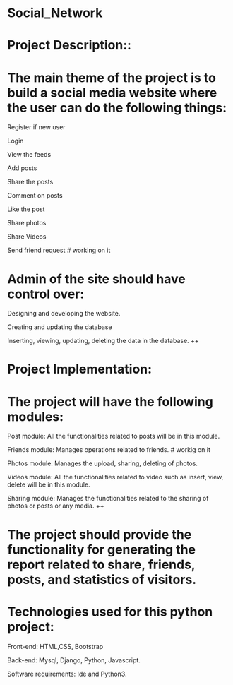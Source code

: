 # Social_Network

# Project Description::

# The main theme of the project is to build a social media website where the user can do the following things:
 
Register if new user

Login

View the feeds

Add posts

Share the posts

Comment on posts

Like the post

Share photos

Share Videos

Send friend request # working on it
     
# Admin of the site should have control over:


Designing and developing the website.

Creating and updating the database

Inserting, viewing, updating, deleting the data in the database.
        ++
# Project Implementation:

# The project will have the following modules:

Post module: All the functionalities related to posts will be in this module.

Friends module: Manages operations related to friends. # workig on it

Photos module: Manages the upload, sharing, deleting of photos.

Videos module: All the functionalities related to video such as insert, view, delete will be in this module.

Sharing module: Manages the functionalities related to the sharing of photos or posts or any media.
            ++
# The project should provide the functionality for generating the report related to share, friends, posts, and statistics of visitors.

# Technologies used for this python project:

Front-end: HTML,CSS, Bootstrap

Back-end: Mysql, Django, Python, Javascript.

Software requirements: Ide and Python3.



